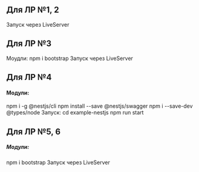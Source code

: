## Для ЛР №1, 2
Запуск через LiveServer

## Для ЛР №3
Моудли:
npm i bootstrap
Запуск через LiveServer

## Для ЛР №4
#### Модули:
npm i -g @nestjs/cli
npm install --save @nestjs/swagger
npm i --save-dev @types/node
Запуск:
cd example-nestjs
npm run start

## Для ЛР №5, 6
##### Модули:
npm i bootstrap
Запуск через LiveServer
